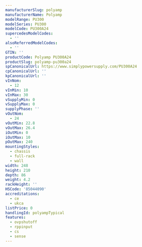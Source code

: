 ```yaml
---
manufacturerSlug: polyamp
manufacturerName: Polyamp
modelRange: PU300
modelSeries: PU300
modelCode: PU300A24
supercedesModelCodes:
  - ''
alsoReferredModelCodes:
  - ''
GTIN: ''
productCode: Polyamp PU300A24
productSlug: polyamp-pu300a24
spCanonicalUrl: https://www.simplypowersupply.com/PU300A24
cpCanonicalUrl: ''
kpCanonicalUrl: ''
vInNom:
  - 12
vInMin: 10
vInMax: 30
vSupplyMin: 0
vSupplyMax: 0
supplyPhase: ''
vOutNom:
  - 24
vOutMin: 22.8
vOutMax: 26.4
iOutMin: 0
iOutMax: 10
pOutMax: 240
mountingStyles:
  - chassis
  - full-rack
  - wall
width: 248
height: 210
depth: 86
weight: 4.2
rackHeight: ''
HSCode: '85044090'
accreditations:
  - ce
  - ukca
listPrice: 0
handlingId: polyampTypical
features:
  - ovpshutoff
  - rppinput
  - cs
  - sense
---
```


